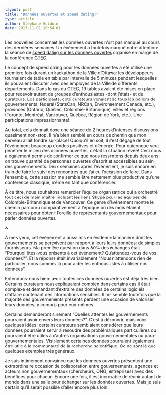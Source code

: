 ```yaml
---
layout: post
title: "Données ouvertes et speed dating!"
type: article
author: Stéphane Guidoin
date: 2013-11-01 10:54:01
---
```


Les nouvelles concernant les données ouvertes n’ont pas manqué au cours des dernières semaines. Un événement a toutefois marqué notre attention: la séance de [speed dating sur les données ouvertes](http://www.gtec.ca/sessions_lists/open-data-speed-dating/) organisé en marge de la conférence [GTEC](http://www.gtec.ca/).

Le concept de speed dating pour les données ouvertes a été utilisé une première fois durant un hackathon de la Ville d’Ottawa: les développeurs tournaient de table en table par intervalle de 5 minutes pendant lesquelles ils pouvaient discuter avec des employés de la Ville de différents départements. Dans le cas du GTEC, 19 tables avaient été mises en place pour recevoir autant de groupes d’enthousiastes -dont j’étais- et de curateurs. Les participants, coté curateurs venaient de tous les paliers de gouvernements: fédéral (StatsCan, NRCan, Environnement Canada, etc.), provinces (Ontario, Québec, Colombie-Britannique), villes et régions (Toronto, Montréal, Vancouver, Québec, Région de York, etc.). Une participations impressionnante! 

Au total, cela donnait donc une séance de 2 heures d’intenses discussions quasiment non-stop. Il m’a bien semblé en cours de chemin que mon cerveau allait fondre sur-place! Quoiqu’il en soit, il s’est dégagé de tout l’événement beaucoup d’ondes positives et d’énergie. Pour quiconque veut pénétrer le milieu des données ouvertes, c’était la situation rêvée! Ceci nous a également permis de confirmer ce que nous ressentons depuis deux ans: on trouve quantité de personnes ouvertes d’esprit et accessibles au sein des gouvernements. Deux semaines après l’événement, je suis encore en train de faire le suivi des rencontres que j’ai eu l’occasion de faire. Dans l’ensemble, cette session me semble être nettement plus productive qu’une conférence classique, même en tant que conférencier.

À ce titre, nous souhaitons remercier l’équipe organisatrice qui a orchestré tout ceci de main maître, incluant les liens Skype pour les équipes de Colombie-Britannique et de Vancouver. Ce genre d’événement montre le chemin parcouru comparativement à l’époque où des mois étaient nécessaires pour obtenir l’oreille de représentants gouvernementaux pour parler données ouvertes.

⁂

À mes yeux, cet événement a aussi mis en évidence la manière dont les gouvernements se perçoivent par rapport à leurs leurs données: de simples fournisseurs. Ma première question dans 80% des échanges était “Pourquoi êtes-vous présents à cet événement? Qu’attendez-vous de vos données?”. Et la réponse était invariablement “Nous n’attendons rien de particulier, nous sommes là pour aider les enthousiastes à utiliser nos données”.

Entendons-nous bien: avoir toutes ces données ouvertes est déjà très bien. Certains curateurs nous expliquaient combien dans certains cas il était complexe et demandant d’extraire des données de certains logiciels d’affaire contenant des informations sensibles. Il me semble toutefois que la majorité des gouvernements présents perdent une occasion de valoriser leurs données, y compris pour eux-mêmes.

Certains demanderont surement “Quelles attentes les gouvernements pourraient avoir envers leurs données?”. C’est à découvrir, mais voici quelques idées: certains curateurs semblaient considérer que leurs données pourraient servir à résoudre des problématiques particulières ou pourraient être utiles à d’autres organisations gouvernementales ou para-gouvernementales. Visiblement certaines données pourraient également être utile à la communauté de la recherche scientifique. Ce ne sont là que quelques exemples très généraux. 

Je suis intimement convaincu que les données ouvertes présentent une extraordinaire occasion de collaboration entre gouvernements, agences et acteurs non gouvernementaux (chercheurs, ONG, entreprises) avec des bénéfices pour chacun. Encore une fois, il est incroyable de réunir autant de monde dans une salle pour échanger sur les données ouvertes. Mais je suis certain qu’il serait possible d’aller encore plus loin.

